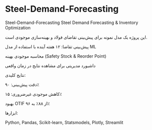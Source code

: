 # Steel-Demand-Forecasting
Steel-Demand-Forecasting
Steel Demand Forecasting & Inventory Optimization

این پروژه یک مدل نمونه برای پیش‌بینی تقاضای فولاد و بهینه‌سازی موجودی است.

پیش‌بینی تقاضا: ۱۲ هفته آینده با استفاده از مدل ML

محاسبه موجودی بهینه (Safety Stock & Reorder Point)

داشبورد مدیریتی برای مشاهده نتایج در زمان واقعی

نتایج کلیدی:

دقت پیش‌بینی: ۹۰٪

کاهش موجودی غیرضروری: ۱۵٪

بهبود OTIF از ۸۸٪ به ۹۶٪

ابزارها:

Python, Pandas, Scikit-learn, Statsmodels, Plotly, Streamlit
